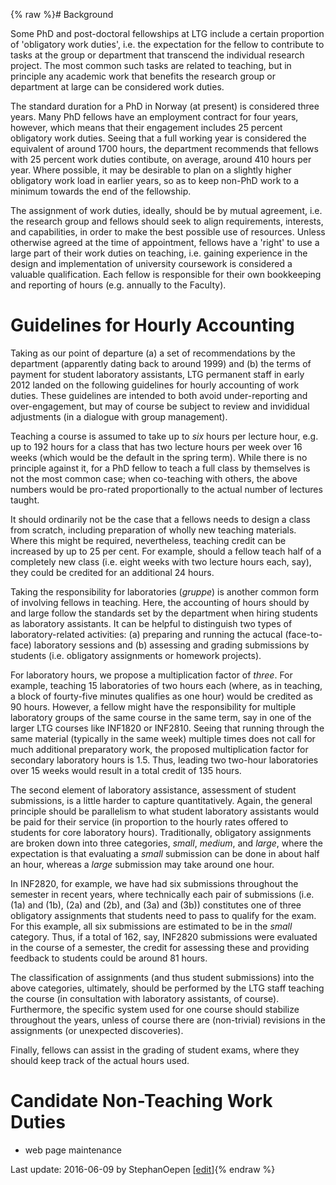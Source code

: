 {% raw %}# Background

Some PhD and post-doctoral fellowships at LTG include a certain
proportion of 'obligatory work duties', i.e. the expectation for the
fellow to contribute to tasks at the group or department that transcend
the individual research project. The most common such tasks are related
to teaching, but in principle any academic work that benefits the
research group or department at large can be considered work duties.

The standard duration for a PhD in Norway (at present) is considered
three years. Many PhD fellows have an employment contract for four
years, however, which means that their engagement includes 25 percent
obligatory work duties. Seeing that a full working year is considered
the equivalent of around 1700 hours, the department recommends that
fellows with 25 percent work duties contibute, on average, around 410
hours per year. Where possible, it may be desirable to plan on a
slightly higher obligatory work load in earlier years, so as to keep
non-PhD work to a minimum towards the end of the fellowship.

The assignment of work duties, ideally, should be by mutual agreement,
i.e. the research group and fellows should seek to align requirements,
interests, and capabilities, in order to make the best possible use of
resources. Unless otherwise agreed at the time of appointment, fellows
have a 'right' to use a large part of their work duties on teaching,
i.e. gaining experience in the design and implementation of university
coursework is considered a valuable qualification. Each fellow is
responsible for their own bookkeeping and reporting of hours (e.g.
annually to the Faculty).

# Guidelines for Hourly Accounting

Taking as our point of departure (a) a set of recommendations by the
department (apparently dating back to around 1999) and (b) the terms of
payment for student laboratory assistants, LTG permanent staff in early
2012 landed on the following guidelines for hourly accounting of work
duties. These guidelines are intended to both avoid under-reporting and
over-engagement, but may of course be subject to review and invididual
adjustments (in a dialogue with group management).

Teaching a course is assumed to take up to *six* hours per lecture hour,
e.g. up to 192 hours for a class that has two lecture hours per week
over 16 weeks (which would be the default in the spring term). While
there is no principle against it, for a PhD fellow to teach a full class
by themselves is not the most common case; when co-teaching with others,
the above numbers would be pro-rated proportionally to the actual number
of lectures taught.

It should ordinarily not be the case that a fellows needs to design a
class from scratch, including preparation of wholly new teaching
materials. Where this might be required, nevertheless, teaching credit
can be increased by up to 25 per cent. For example, should a fellow
teach half of a completely new class (i.e. eight weeks with two lecture
hours each, say), they could be credited for an additional 24 hours.

Taking the responsibility for laboratories (*gruppe*) is another common
form of involving fellows in teaching. Here, the accounting of hours
should by and large follow the standards set by the department when
hiring students as laboratory assistants. It can be helpful to
distinguish two types of laboratory-related activities: (a) preparing
and running the actucal (face-to-face) laboratory sessions and (b)
assessing and grading submissions by students (i.e. obligatory
assignments or homework projects).

For laboratory hours, we propose a multiplication factor of *three*. For
example, teaching 15 laboratories of two hours each (where, as in
teaching, a block of fourty-five minutes qualifies as one hour) would be
credited as 90 hours. However, a fellow might have the responsibility
for multiple laboratory groups of the same course in the same term, say
in one of the larger LTG courses like INF1820 or INF2810. Seeing that
running through the same material (typically in the same week) multiple
times does not call for much additional preparatory work, the proposed
multiplication factor for secondary laboratory hours is 1.5. Thus,
leading two two-hour laboratories over 15 weeks would result in a total
credit of 135 hours.

The second element of laboratory assistance, assessment of student
submissions, is a little harder to capture quantitatively. Again, the
general principle should be parallelism to what student laboratory
assistants would be paid for their service (in proportion to the hourly
rates offered to students for core laboratory hours). Traditionally,
obligatory assignments are broken down into three categories, *small*,
*medium*, and *large*, where the expectation is that evaluating a
*small* submission can be done in about half an hour, whereas a *large*
submission may take around one hour.

In INF2820, for example, we have had six submissions throughout the
semester in recent years, where technically each pair of submissions
(i.e. (1a) and (1b), (2a) and (2b), and (3a) and (3b)) constitutes one
of three obligatory assignments that students need to pass to qualify
for the exam. For this example, all six submissions are estimated to be
in the *small* category. Thus, if a total of 162, say, INF2820
submissions were evaluated in the course of a semester, the credit for
assessing these and providing feedback to students could be around 81
hours.

The classification of assignments (and thus student submissions) into
the above categories, ultimately, should be performed by the LTG staff
teaching the course (in consultation with laboratory assistants, of
course). Furthermore, the specific system used for one course should
stabilize throughout the years, unless of course there are (non-trivial)
revisions in the assignments (or unexpected discoveries).

Finally, fellows can assist in the grading of student exams, where they
should keep track of the actual hours used.

# Candidate Non-Teaching Work Duties

- web page maintenance

Last update: 2016-06-09 by StephanOepen [[edit](https://github.com/delph-in/docs/wiki/LtgOslo_WorkDuties/_edit)]{% endraw %}